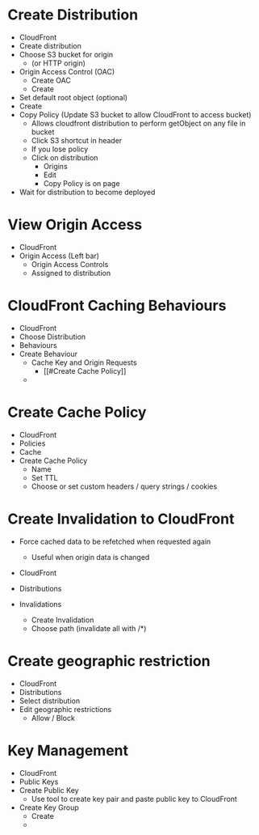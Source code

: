 # Create Distribution

- CloudFront
- Create distribution
- Choose S3 bucket for origin
	- (or HTTP origin)
- Origin Access Control (OAC)
	- Create OAC
	- Create
- Set default root object (optional)
- Create
- Copy Policy (Update S3 bucket to allow CloudFront to access bucket)
	- Allows cloudfront distribution to perform getObject on any file in bucket
	- Click S3 shortcut in header
	- If you lose policy
	- Click on distribution
		- Origins
		- Edit
		- Copy Policy is on page
- Wait for distribution to become deployed

# View Origin Access

- CloudFront
- Origin Access (Left bar)
	- Origin Access Controls
	- Assigned to distribution

# CloudFront Caching Behaviours

- CloudFront
- Choose Distribution
- Behaviours
- Create Behaviour
	- Cache Key and Origin Requests
		- [[#Create Cache Policy]]
	- 

# Create Cache Policy

- CloudFront
- Policies
- Cache
- Create Cache Policy
	- Name
	- Set TTL
	- Choose or set custom headers / query strings / cookies

# Create Invalidation to CloudFront

- Force cached data to be refetched when requested again
	- Useful when origin data is changed

- CloudFront
- Distributions
- Invalidations
	- Create Invalidation
	- Choose path (invalidate all with /*)

# Create geographic restriction

- CloudFront
- Distributions
- Select distribution
- Edit geographic restrictions
	- Allow / Block

# Key Management

- CloudFront
- Public Keys
- Create Public Key
	- Use tool to create key pair and paste public key to CloudFront
- Create Key Group
	- Create
	- 